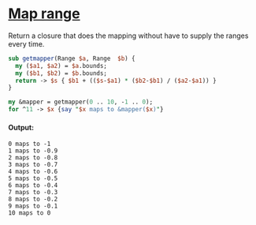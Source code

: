 [1]: https://rosettacode.org/wiki/Map_range

# [Map range][1]


Return a closure that does the mapping without have to supply the ranges every time.

```perl
sub getmapper(Range $a, Range  $b) {
  my ($a1, $a2) = $a.bounds;
  my ($b1, $b2) = $b.bounds;
  return -> $s { $b1 + (($s-$a1) * ($b2-$b1) / ($a2-$a1)) }
}

my &mapper = getmapper(0 .. 10, -1 .. 0);
for ^11 -> $x {say "$x maps to &mapper($x)"}
```

#### Output:
```
0 maps to -1
1 maps to -0.9
2 maps to -0.8
3 maps to -0.7
4 maps to -0.6
5 maps to -0.5
6 maps to -0.4
7 maps to -0.3
8 maps to -0.2
9 maps to -0.1
10 maps to 0
```
